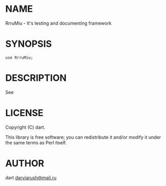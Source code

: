 # NAME

RrruMiu - It's testing and documenting framework

# SYNOPSIS

    use RrruMiu;

# DESCRIPTION

See 

# LICENSE

Copyright (C) dart.

This library is free software; you can redistribute it and/or modify
it under the same terms as Perl itself.

# AUTHOR

dart <darviarush@mail.ru>
